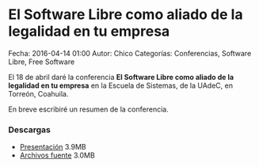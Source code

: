 El Software Libre como aliado de la legalidad en tu empresa
===========

Fecha: 2016-04-14 01:00
Autor: Chico
Categorías: Conferencias, Software Libre, Free Software

El 18 de abril daré la conferencia **El Software Libre como aliado de la legalidad en tu empresa** en la Escuela de Sistemas, de la UAdeC, en Torreón, Coahuila.

<!-- break -->

En breve escribiré un resumen de la conferencia.

### Descargas

* [Presentación](2016-04-17-SL-legalidad/SLAliadoLegalidad.pdf) 3.9MB
* [Archivos fuente](2016-04-17-SL-legalidad/SL_Aliado_Legalidad_Empresa.tar.gz) 3.0MB

